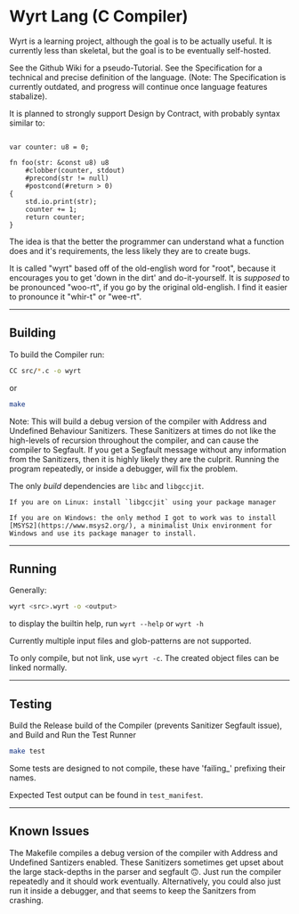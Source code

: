 # Wyrt Lang (C Compiler)

Wyrt is a learning project, although the goal is to be actually useful.
It is currently less than skeletal, but the goal is to be eventually self-hosted.

See the Github Wiki for a pseudo-Tutorial.
See the Specification for a technical and precise definition of the language.
(Note: The Specification is currently outdated, and progress will continue once language features stabalize).

It is planned to strongly support Design by Contract, with probably syntax similar to:
```

var counter: u8 = 0;

fn foo(str: &const u8) u8
	#clobber(counter, stdout)
	#precond(str != null)
	#postcond(#return > 0)
{
	std.io.print(str);
	counter += 1;
	return counter;
}
```
The idea is that the better the programmer can understand what a function does and it's requirements, the less likely they are to create bugs.

It is called "wyrt" based off of the old-english word for "root", because it encourages you to get 'down in the dirt' and do-it-yourself.
It is _supposed_ to be pronounced "woo-rt", if you go by the original old-english.
I find it easier to pronounce it "whir-t" or "wee-rt".

---

## Building

To build the Compiler run:
```bash
CC src/*.c -o wyrt
```
or

```bash
make
```
Note: This will build a debug version of the compiler with Address and Undefined Behaviour Sanitizers.
These Sanitizers at times do not like the high-levels of recursion throughout the compiler, and can cause the compiler to Segfault.
If you get a Segfault message without any information from the Sanitizers, then it is highly likely they are the culprit.
Running the program repeatedly, or inside a debugger, will fix the problem.

The only _build_ dependencies are `libc` and `libgccjit`.

    If you are on Linux: install `libgccjit` using your package manager
    
    If you are on Windows: the only method I got to work was to install [MSYS2](https://www.msys2.org/), a minimalist Unix environment for Windows and use its package manager to install.

---

## Running
Generally:
```bash
wyrt <src>.wyrt -o <output>
```
to display the builtin help, run `wyrt --help` or `wyrt -h`

Currently multiple input files and glob-patterns are not supported.

To only compile, but not link, use `wyrt -c`. The created object files can be linked normally.

---

## Testing
Build the Release build of the Compiler
(prevents Sanitizer Segfault issue), and Build and Run the Test Runner
```bash
make test
```

Some tests are designed to not compile, these have 'failing_' prefixing their names.

Expected Test output can be found in `test_manifest`.

---

## Known Issues
The Makefile compiles a debug version of the compiler with Address and Undefined Santizers enabled.
These Sanitizers sometimes get upset about the large stack-depths in the parser and segfault :upside_down_face:.
Just run the compiler repeatedly and it should work eventually.
Alternatively, you could also just run it inside a debugger, and that seems to keep the Sanitzers from crashing.
